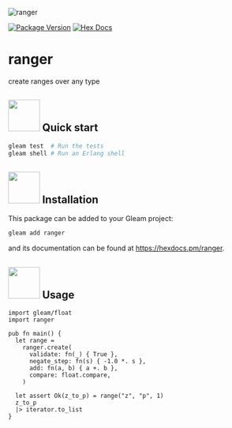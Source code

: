![ranger](https://raw.githubusercontent.com/massivefermion/ranger/main/banner.png)

[![Package Version](https://img.shields.io/hexpm/v/ranger)](https://hex.pm/packages/ranger)
[![Hex Docs](https://img.shields.io/badge/hex-docs-ffaff3)](https://hexdocs.pm/ranger/)

# ranger

create ranges over any type

## <img width=64 src="https://raw.githubusercontent.com/massivefermion/ranger/main/icon.png"> Quick start

```sh
gleam test  # Run the tests
gleam shell # Run an Erlang shell
```

## <img width=64 src="https://raw.githubusercontent.com/massivefermion/ranger/main/icon.png"> Installation

This package can be added to your Gleam project:

```sh
gleam add ranger
```

and its documentation can be found at <https://hexdocs.pm/ranger>.

## <img width=64 src="https://raw.githubusercontent.com/massivefermion/ranger/main/icon.png"> Usage

```gleam
import gleam/float
import ranger

pub fn main() {
  let range =
    ranger.create(
      validate: fn(_) { True },
      negate_step: fn(s) { -1.0 *. s },
      add: fn(a, b) { a +. b },
      compare: float.compare,
    )

  let assert Ok(z_to_p) = range("z", "p", 1)
  z_to_p
  |> iterator.to_list
}
```
